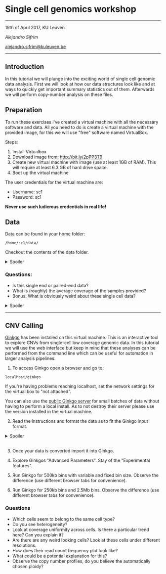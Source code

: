 # Single cell genomics workshop
---
19th of April 2017, KU Leuven

_Alejandro Sifrim_

alejandro.sifrim@kuleuven.be

***

## Introduction

In this tutorial we will plunge into the exciting world of single cell genomic data analysis. First we will look at how our data structures look like and at ways to quickly get important summary statistics out of them. Afterwards we will perform copy-number analysis on these files.

## Preparation

To run these exercises I've created a virtual machine with all the necessary software and data. All you need to do is create a virtual machine with the provided image, for this we will use "free" software named VirtualBox.

Steps:

1. Install Virtualbox
2. Download image from: http://bit.ly/2pPP3T9
3. Create new virtual machine with image (use at least 1GB of RAM). This will require at least 6.3 GB of hard drive space.
4. Boot up the virtual machine

The user credentials for the virtual machine are:

- Username: sc1
- Password: sc1

**Never use such ludicrous credentials in real life!**

## Data

Data can be found in your home folder:

```
/home/sc1/data/
```

Checkout the contents of the data folder.

<details>
<summary>Spoiler</summary><p>

These data are not raw sequencing (which usually come in the form of FASTQ files). These data have already been aligned using [BWA mem](http://bio-bwa.sourceforge.net/).

<br>

```
cd /home/sc1/data/
```
<br>
```
ls /home/sc1/data/
```
<br>
```
sudo apt-get install samtools
```
<br>
```
samtools flagstat 40.bam
```
</p>
</details>

### Questions:
- Is this single end or paired-end data?
- What is (roughly) the average coverage of the samples provided?
- Bonus: What is obviously weird about these single cell data?

<details>
<summary>Spoiler</summary><p>
```
ls | xargs -I {} sh -c "samtools flagstat {} | head -n 3 | grep mapped"
```
<br>
```
samtools view -H 50.bam
```
<br>
```
samtools view 50.bam  | cut -f 6
```
</p>
</details>

---

## CNV Calling

[Ginkgo](http://www.nature.com/nmeth/journal/v12/n11/full/nmeth.3578.html) has been installed on this virtual machine. This is an interactive tool to explore CNVs from single-cell low coverage genomic data. In this tutorial we will use the web interface but keep in mind that these analyses can be performed from the command line which can be useful for automation in larger analysis pipelines.

1) To access Ginkgo open a browser and go to:

```
localhost/ginkgo
```
If you're having problems reaching localhost, set the network settings for the virtual box to "not attached".

You can also use the [public Ginkgo server](http://qb.cshl.edu/ginkgo/?q=/dUW8Xs7Q6psDJqcZJLpe) for small batches of data without having to perform a local install. As to not destroy their server please use the version installed in the virtual machine.

2) Read the instructions and format the data as to fit the Ginkgo input format.

<details>
<summary>Spoiler</summary><p>
```
ls *.bam | cut -f 1 -d "." |  xargs -I {} sh -c "bamToBed -i {}.bam | cut -f 1-3 | sed 's/^/chr/' | gzip > {}.bed.gz"
```
</p>
</details>

<br>

3) Once your data is converted import it into Ginkgo.

4) Explore Ginkgos "Advanced Parameters". Stay of the "Experimental features".

5) Run Ginkgo for 500kb bins with variable and fixed bin size. Observe the difference (use different browser tabs for convenience).

6) Run Ginkgo for 250kb bins and 2.5Mb bins. Observe the difference (use different browser tabs for convenience).

### Questions
- Which cells seem to belong to the same cell type?
- Do you see heterogeneity?
- Look at coverage uniformity across cells. Is there a particular trend here? Can you explain it?
- Are there are any weird looking cells? Look at these cells under different resolutions.
- How does their read count frequency plot look like?
- What could be a potential explanation for this?
- Observe the copy number profiles, do you believe the automatically chosen ploidy?
